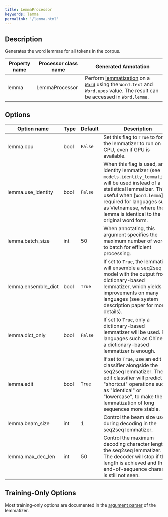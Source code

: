 ```yaml
---
title: LemmaProcessor
keywords: lemma
permalink: '/lemma.html'
---
```


## Description

Generates the word lemmas for all tokens in the corpus.

| Property name | Processor class name | Generated Annotation |
| --- | --- | --- |
| lemma | LemmaProcessor | Perform [lemmatization](https://en.wikipedia.org/wiki/Lemmatisation) on a [`Word`](data_objects.md#word) using the `Word.text` and `Word.upos` value. The result can be accessed in `Word.lemma`. | 

## Options

| Option name | Type | Default | Description |
| --- | --- | --- | --- |
| lemma.cpu | bool | `False` | Set this flag to `True` to force the lemmatizer to run on CPU, even if GPU is available. |
| lemma.use_identity | bool | `False` | When this flag is used, an identity lemmatizer (see `models.identity_lemmatizer`) will be used instead of a statistical lemmatizer. This is useful when [`Word.lemma`] is required for languages such as Vietnamese, where the lemma is identical to the original word form. |
| lemma.batch_size | int | 50 | When annotating, this argument specifies the maximum number of words to batch for efficient processing. |
| lemma.ensemble_dict | bool | `True` | If set to `True`, the lemmatizer will ensemble a seq2seq model with the output from a dictionary-based lemmatizer, which yields improvements on many languages (see system description paper for more details). |
| lemma.dict_only | bool | `False` | If set to `True`, only a dictionary-based lemmatizer will be used. For languages such as Chinese, a dictionary-based lemmatizer is enough. |
| lemma.edit | bool | `True` | If set to `True`, use an edit classifier alongside the seq2seq lemmatizer. The edit classifier will predict "shortcut" operations such as "identical" or "lowercase", to make the lemmatization of long sequences more stable. |
| lemma.beam_size | int | 1 | Control the beam size used during decoding in the seq2seq lemmatizer. |
| lemma.max_dec_len | int | 50 | Control the maximum decoding character length in the seq2seq lemmatizer. The decoder will stop if this length is achieved and the end-of-sequence character is still not seen. |

## Training-Only Options

Most training-only options are documented in the [argument parser](https://github.com/stanfordnlp/stanfordnlp/blob/master/stanfordnlp/models/lemmatizer.py#L22) of the lemmatizer.

